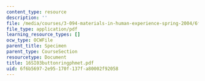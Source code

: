 ```yaml
---
content_type: resource
description: ''
file: /media/courses/3-094-materials-in-human-experience-spring-2004/6f6b56972e95170f137fa80002f92058_16SI03buttonringphmet.pdf
file_type: application/pdf
learning_resource_types: []
ocw_type: OCWFile
parent_title: Specimen
parent_type: CourseSection
resourcetype: Document
title: 16SI03buttonringphmet.pdf
uid: 6f6b5697-2e95-170f-137f-a80002f92058
---
```

